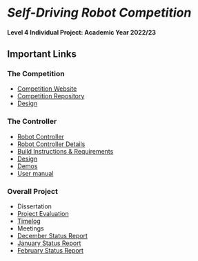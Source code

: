 # _Self-Driving Robot Competition_

#### Level 4 Individual Project: Academic Year 2022/23

## Important Links

### The Competition
* [Competition Website](https://robot-competition.github.io/robot-competition/)
* [Competition Repository](https://github.com/Robot-Competition)
* [Design](./design/Competition/README.md)

### The Controller
* [Robot Controller](https://lewistrundle.github.io/L4-Individual-Project/)
* [Robot Controller Details](./src/readme.md)
* [Build Instructions & Requirements](./src/readme.md#build-instructions)
* [Design](./design/Controller/README.md)
* [Demos](./demos)
* [User manual](./src/user_manual.md)

### Overall Project
* Dissertation
* [Project Evaluation](./evaluation/readme.md)
* [Timelog](./timelog.md)
* Meetings
* [December Status Report](./status_reports/December_Status_Report.pdf)
* [January Status Report](./status_reports/January_Status_Report.pdf)
* [February Status Report](./status_reports/February_Status_Report.pdf)

